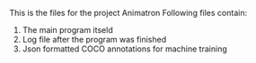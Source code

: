 This is the files for the project Animatron
Following files contain:
1) The main program itseld
2) Log file after the program was finished
3) Json formatted COCO annotations for machine training
